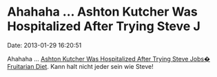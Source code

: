 Ahahaha \... Ashton Kutcher Was Hospitalized After Trying Steve J
=================================================================

Date: 2013-01-29 16:20:51

Ahahaha \... [Ashton Kutcher Was Hospitalized After Trying Steve Jobs�
Fruitarian
Diet](http://techcrunch.com/2013/01/28/ashton-kutcher-was-hospitalized-after-trying-steve-jobs-frutarian-diet/).
Kann halt nicht jeder sein wie Steve!
